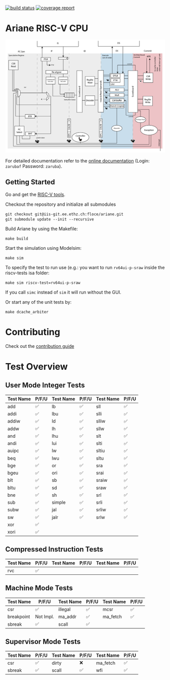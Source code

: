 [![build status](https://iis-git.ee.ethz.ch/floce/ariane/badges/initial-dev/build.svg)](https://iis-git.ee.ethz.ch/floce/ariane/commits/initial-dev)
[![coverage report](https://iis-git.ee.ethz.ch/floce/ariane/badges/initial-dev/coverage.svg)](https://iis-git.ee.ethz.ch/floce/ariane/commits/initial-dev)

# Ariane RISC-V CPU

![](docs/fig/ariane_overview.png)

For detailed documentation refer to the [online documentation](http://www.be4web.net/ariane/) (Login: `zarubaf` Password: `zaruba`).

## Getting Started
Go and get the [RISC-V tools](https://github.com/riscv/riscv-tools).

Checkout the repository and initialize all submodules
```
git checkout git@iis-git.ee.ethz.ch:floce/ariane.git
git submodule update --init --recursive
```

Build Ariane by using the Makefile:
```
make build
```

Start the simulation using Modelsim:
```
make sim
```
To specify the test to run use (e.g.: you want to run `rv64ui-p-sraw` inside the riscv-tests isa folder:
```
make sim riscv-test=rv64ui-p-sraw
```
If you call `simc` instead of `sim` it will run without the GUI.

Or start any of the unit tests by:
```
make dcache_arbiter
```
# Contributing

Check out the [contribution guide](CONTRIBUTING.md)

# Test Overview

## User Mode Integer Tests

| **Test Name** |     **P/F/U**      | **Test Name** |     **P/F/U**      | **Test Name** |     **P/F/U**      |
|---------------|--------------------|---------------|--------------------|---------------|--------------------|
| add           | :white_check_mark: | lb            | :white_check_mark: | sll           | :white_check_mark: |
| addi          | :white_check_mark: | lbu           | :white_check_mark: | slli          | :white_check_mark: |
| addiw         | :white_check_mark: | ld            | :white_check_mark: | slliw         | :white_check_mark: |
| addw          | :white_check_mark: | lh            | :white_check_mark: | sllw          | :white_check_mark: |
| and           | :white_check_mark: | lhu           | :white_check_mark: | slt           | :white_check_mark: |
| andi          | :white_check_mark: | lui           | :white_check_mark: | slti          | :white_check_mark: |
| auipc         | :white_check_mark: | lw            | :white_check_mark: | sltiu         | :white_check_mark: |
| beq           | :white_check_mark: | lwu           | :white_check_mark: | sltu          | :white_check_mark: |
| bge           | :white_check_mark: | or            | :white_check_mark: | sra           | :white_check_mark: |
| bgeu          | :white_check_mark: | ori           | :white_check_mark: | srai          | :white_check_mark: |
| blt           | :white_check_mark: | sb            | :white_check_mark: | sraiw         | :white_check_mark: |
| bltu          | :white_check_mark: | sd            | :white_check_mark: | sraw          | :white_check_mark: |
| bne           | :white_check_mark: | sh            | :white_check_mark: | srl           | :white_check_mark: |
| sub           | :white_check_mark: | simple        | :white_check_mark: | srli          | :white_check_mark: |
| subw          | :white_check_mark: | jal           | :white_check_mark: | srliw         | :white_check_mark: |
| sw            | :white_check_mark: | jalr          | :white_check_mark: | srlw          | :white_check_mark: |
| xor           | :white_check_mark: |               |                    |               |                    |
| xori          | :white_check_mark: |               |                    |               |                    |

## Compressed Instruction Tests

| **Test Name** |     **P/F/U**      | **Test Name** | **P/F/U** | **Test Name** | **P/F/U** |
|---------------|--------------------|---------------|-----------|---------------|-----------|
| rvc           | :white_check_mark: |               |           |               |           |

## Machine Mode Tests

| **Test Name** |     **P/F/U**      | **Test Name** |     **P/F/U**      | **Test Name** |     **P/F/U**      |
|---------------|--------------------|---------------|--------------------|---------------|--------------------|
| csr           | :white_check_mark: | illegal       | :white_check_mark: | mcsr          | :white_check_mark: |
| breakpoint    | Not Impl.          | ma_addr       | :white_check_mark: | ma_fetch      | :white_check_mark: |
| sbreak        | :white_check_mark: | scall         | :white_check_mark: |               |                    |

## Supervisor Mode Tests

| **Test Name** |     **P/F/U**      | **Test Name** |     **P/F/U**      | **Test Name** |     **P/F/U**      |
|---------------|--------------------|---------------|--------------------|---------------|--------------------|
| csr           | :white_check_mark: | dirty         | :x:                | ma_fetch      | :white_check_mark: |
| sbreak        | :white_check_mark: | scall         | :white_check_mark: | wfi           | :white_check_mark: |



